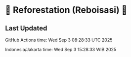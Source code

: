 
# 🌳 Reforestation (Reboisasi) 🌲

## Last Updated

GitHub Actions time: Wed Sep  3 08:28:33 UTC 2025

Indonesia/Jakarta time: Wed Sep  3 15:28:33 WIB 2025
